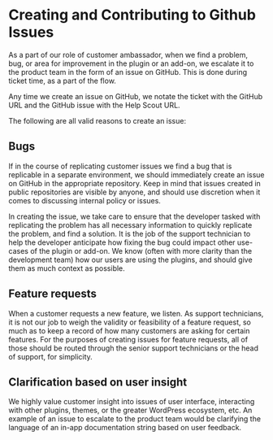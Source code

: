 # Creating and Contributing to Github Issues

As a part of our role of customer ambassador, when we find a problem, bug, or area for improvement in the plugin or an add-on, we escalate it to the product team in the form of an issue on GitHub. This is done during ticket time, as a part of the flow.

Any time we create an issue on GitHub, we notate the ticket with the GitHub URL and the GitHub issue with the Help Scout URL.

The following are all valid reasons to create an issue:

## Bugs

If in the course of replicating customer issues we find a bug that is replicable in a separate environment, we should immediately create an issue on GitHub in the appropriate repository. Keep in mind that issues created in public repositories are visible by anyone, and should use discretion when it comes to discussing internal policy or issues.

In creating the issue, we take care to ensure that the developer tasked with replicating the problem has all necessary information to quickly replicate the problem, and find a solution. It is the job of the support technician to help the developer anticipate how fixing the bug could impact other use-cases of the plugin or add-on. We know \(often with more clarity than the development team\) how our users are using the plugins, and should give them as much context as possible.

## Feature requests

When a customer requests a new feature, we listen. As support technicians, it is not our job to weigh the validity or feasibility of a feature request, so much as to keep a record of how many customers are asking for certain features. For the purposes of creating issues for feature requests, all of those should be routed through the senior support technicians or the head of support, for simplicity.

## Clarification based on user insight

We highly value customer insight into issues of user interface, interacting with other plugins, themes, or the greater WordPress ecosystem, etc. An example of an issue to escalate to the product team would be clarifying the language of an in-app documentation string based on user feedback.

